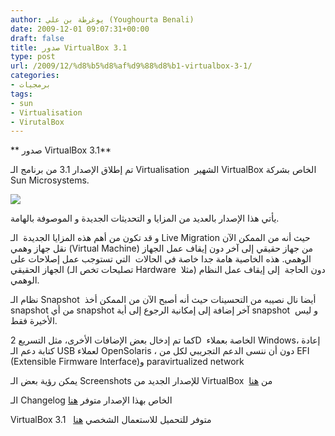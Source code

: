 ```yaml
---
author: يوغرطة بن علي (Youghourta Benali)
date: 2009-12-01 09:07:31+00:00
draft: false
title: صدور VirtualBox 3.1
type: post
url: /2009/12/%d8%b5%d8%af%d9%88%d8%b1-virtualbox-3-1/
categories:
- برمجيات
tags:
- sun
- Virtualisation
- VirutalBox
---
```


** صدور VirtualBox 3.1**



تم إطلاق الإصدار 3.1 من برنامج الـ Virtualisation  الشهير VirtualBox الخاص بشركة Sun Microsystems.


![](http://djug.developpez.com/rsc/vbox_logo.jpg)




يأتي هذا الإصدار بالعديد من المزايا و التحديثات الجديدة و الموصوفة بالهامة.

و قد تكون من أهم هذه المزايا الجديدة  الـ Live Migration حيث أنه من الممكن الآن نقل جهاز وهمي (Virtual Machine) من جهاز حقيقي إلى آخر دون إيقاف عمل الجهاز الوهمي. هذه الخاصية هامة جدا خاصة في الحالات  التي تستوجب عمل إصلاحات على الجهاز الحقيقي (تصليحات تخص الـ Hardware  مثلا) دون الحاجة  إلى إيقاف عمل النظام الوهمي.

نظام الـ Snapshot  أيضا نال نصيبه من التحسينات حيث أنه أصبح الآن من الممكن أخذ snapshot من أي snapshot آخر إضافة إلى إمكانية الرجوع إلى أية snapshot  و ليس الأخيرة فقط.

كما تم إدخال بعض الإضافات الأخرى، مثل التسريع 2D  الخاصة بعملاء Windows، إعادة كتابة دعم الـ USB لعملاء OpenSolaris ، دون أن ننسى الدعم التجريبي لكل من EFI  (Extensible Firmware Interface)و paravirtualized network

يمكن رؤية بعض الـ Screenshots للإصدار الجديد من VirtualBox  من [هنا](http://www.virtualbox.org/wiki/Screenshots)

الـ Changelog الخاص بهذا الإصدار متوفر [هنا](http://www.virtualbox.org/wiki/Changelog)

VirtualBox 3.1   متوفر للتحميل للاستعمال الشخصي [هنا](http://www.virtualbox.org/wiki/Downloads)
